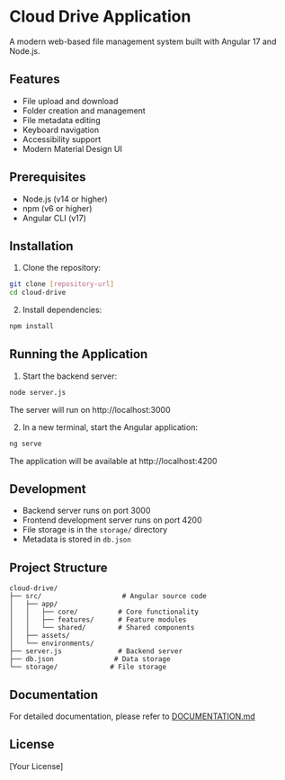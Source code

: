 # Cloud Drive Application

A modern web-based file management system built with Angular 17 and Node.js.

## Features

- File upload and download
- Folder creation and management
- File metadata editing
- Keyboard navigation
- Accessibility support
- Modern Material Design UI

## Prerequisites

- Node.js (v14 or higher)
- npm (v6 or higher)
- Angular CLI (v17)

## Installation

1. Clone the repository:
```bash
git clone [repository-url]
cd cloud-drive
```

2. Install dependencies:
```bash
npm install
```

## Running the Application

1. Start the backend server:
```bash
node server.js
```
The server will run on http://localhost:3000

2. In a new terminal, start the Angular application:
```bash
ng serve
```
The application will be available at http://localhost:4200

## Development

- Backend server runs on port 3000
- Frontend development server runs on port 4200
- File storage is in the `storage/` directory
- Metadata is stored in `db.json`

## Project Structure

```
cloud-drive/
├── src/                    # Angular source code
│   ├── app/
│   │   ├── core/          # Core functionality
│   │   ├── features/      # Feature modules
│   │   └── shared/        # Shared components
│   ├── assets/
│   └── environments/
├── server.js              # Backend server
├── db.json               # Data storage
└── storage/             # File storage
```

## Documentation

For detailed documentation, please refer to [DOCUMENTATION.md](DOCUMENTATION.md)

## License

[Your License]
